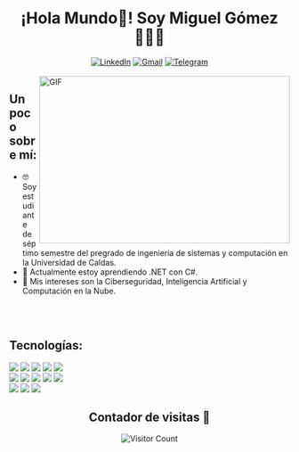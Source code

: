 <div align="center" width="300">
   <h1 align="center">¡Hola Mundo👋! Soy Miguel Gómez 👨🏼‍💻</h1>
   <a  href="https://www.linkedin.com/in/miguel-angel-gomez-sanchez-b467bb215" target="_blank"><img src="https://img.shields.io/badge/LinkedIn-%230077B5.svg?&style=flat-square&logo=linkedin&logoColor=white" alt="LinkedIn"></a> <a href="mailto:ingmiguelangelgosan@gmail.com" target="_blank"><img src="https://img.shields.io/badge/Gmail-%23EA4335?style=flat-square&logo=gmail&logoColor=white" alt="Gmail"></a> <a href="https://t.me/IngMiguelAngelGomez" target="_blank"><img src="https://img.shields.io/badge/Telegram-%2326A5E4?style=flat-square&logo=telegram&logoColor=white" alt="Telegram"></a>
</div>
</br>

 <img align="right" alt="GIF" src="https://media.giphy.com/media/qgQUggAC3Pfv687qPC/giphy.gif" width="450px" height="300px" />

## Un poco sobre mí:

- 🤓 Soy estudiante de séptimo semestre del pregrado de ingeniería de sistemas y computación en la Universidad de Caldas.
- 🧠 Actualmente estoy aprendiendo .NET con C#.
- 🤔 Mis intereses son la Ciberseguridad, Inteligencia Artificial y Computación en la Nube.
</br>
</br>

## Tecnologías:
<img src="https://img.shields.io/badge/Python-%23F5F5F5?style=for-the-badge&logo=Python&logoColor=%233776AB"> <img src ="https://img.shields.io/badge/C%23-%23F5F5F5?style=for-the-badge&logo=csharp&logoColor=%237B68EE"> <img src ="https://img.shields.io/badge/Golang-%23F5F5F5?style=for-the-badge&logo=Go&logoColor=%2300ADD8"> <img src ="https://img.shields.io/badge/MICROSOFT_SQL_SERVER-%23F5F5F5?style=for-the-badge&logo=microsoftsqlserver&logoColor=%23CC2927"> <img src ="https://img.shields.io/badge/PostgreSQL-%23F5F5F5?style=for-the-badge&logo=postgresql&logoColor=%234169E1">
</br>
<img src ="https://img.shields.io/badge/CORE-%23512BD4?style=for-the-badge&logo=dotnet&logoColor=white">  <img src ="https://img.shields.io/badge/REACT-%23708090?style=for-the-badge&logo=react&logoColor=%2361DAFB">  <img src ="https://img.shields.io/badge/Tailwind-white?style=for-the-badge&logo=tailwindcss&logoColor=%2306B6D4"> <img src ="https://img.shields.io/badge/BOOTSTRAP-%237952B3?style=for-the-badge&logo=bootstrap&logoColor=white"> <img src ="https://img.shields.io/badge/LATEX-%23F5F5F5?style=for-the-badge&logo=latex&logoColor=%23008080"> 
</br>
<img src ="https://img.shields.io/badge/HTML-gray?style=for-the-badge&logo=html5&logoColor=%23E34F26"> <img src ="https://img.shields.io/badge/CSS-gray?style=for-the-badge&logo=css3&logoColor=%231572B6"> <img src ="https://img.shields.io/badge/JS-gray?style=for-the-badge&logo=javascript&logoColor=%23F7DF1E"> 

<div align="center" width="300">
<h2 align= "center">Contador de visitas 👀</h2>

![Visitor Count](https://profile-counter.glitch.me/{ingmiguelangelgosan}/count.svg)
</div>

